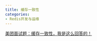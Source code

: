 ```yaml
---
title: 缓存一致性
categories: 
- Redis开发与运维
---
```


[美团面试题：缓存一致性，我是这么回答的！](https://mp.weixin.qq.com/s/esXWVZvgf74DPeDL7xbi1Q)